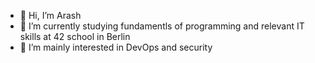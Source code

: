 - 👋 Hi, I’m Arash
- 🌱 I’m currently studying fundamentls of programming and relevant IT skills at 42 school in Berlin
- 👀 I’m mainly interested in DevOps and security

<!---
arash039/arash039 is a ✨ special ✨ repository because its `README.md` (this file) appears on your GitHub profile.
You can click the Preview link to take a look at your changes.
--->
